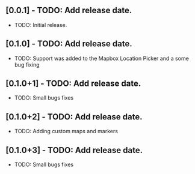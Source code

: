 ## [0.0.1] - TODO: Add release date.

* TODO: Initial release.

## [0.1.0] - TODO: Add release date.

* TODO: Support was added to the Mapbox Location Picker and a some bug fixing 

## [0.1.0+1] - TODO: Add release date.

* TODO: Small bugs fixes 

## [0.1.0+2] - TODO: Add release date.

* TODO: Adding custom maps and markers

## [0.1.0+3] - TODO: Add release date.

* TODO: Small bugs fixes
